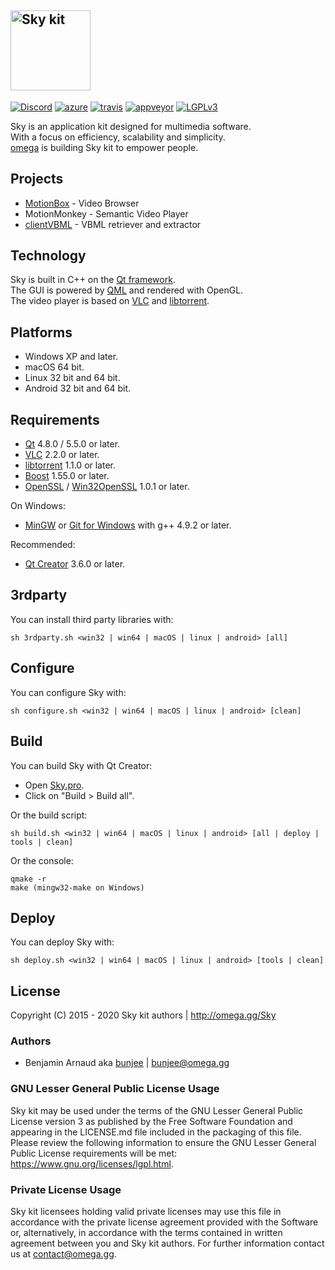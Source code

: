 <a href="http://omega.gg/Sky"><img src="dist/logo.png" alt="Sky kit" width="128px"></a>
---
[![Discord](https://img.shields.io/discord/705770212485496852)](http://omega.gg/discord)
[![azure](https://dev.azure.com/bunjee/Sky/_apis/build/status/omega-gg.Sky)](https://dev.azure.com/bunjee/Sky/_build)
[![travis](http://api.travis-ci.org/omega-gg/Sky.svg)](http://travis-ci.org/omega-gg/Sky)
[![appveyor](https://ci.appveyor.com/api/projects/status/86v4f4gv95u68w18?svg=true)](https://ci.appveyor.com/project/3unjee/sky)
[![LGPLv3](https://img.shields.io/badge/License-LGPLv3-blue.svg)](https://www.gnu.org/licenses/lgpl.html)

Sky is an application kit designed for multimedia software.<br>
With a focus on efficiency, scalability and simplicity.<br>
[omega](http://omega.gg/about) is building Sky kit to empower people.<br>

## Projects

- [MotionBox](http://omega.gg/MotionBox/sources) - Video Browser
- MotionMonkey - Semantic Video Player
- [clientVBML](http://omega.gg/clientVBML/sources) - VBML retriever and extractor

## Technology

Sky is built in C++ on the [Qt framework](http://github.com/qtproject).<br>
The GUI is powered by [QML](http://github.com/qtproject/qtdeclarative) and rendered with OpenGL.<br>
The video player is based on [VLC](http://github.com/videolan/vlc) and [libtorrent](http://en.wikipedia.org/wiki/libtorrent).<br>

## Platforms

- Windows XP and later.
- macOS 64 bit.
- Linux 32 bit and 64 bit.
- Android 32 bit and 64 bit.

## Requirements

- [Qt](http://download.qt.io/official_releases/qt) 4.8.0 / 5.5.0 or later.
- [VLC](http://download.videolan.org/pub/videolan/vlc) 2.2.0 or later.
- [libtorrent](http://github.com/arvidn/libtorrent/releases) 1.1.0 or later.
- [Boost](http://www.boost.org/users/download) 1.55.0 or later.
- [OpenSSL](http://www.openssl.org/source) / [Win32OpenSSL](http://slproweb.com/products/Win32OpenSSL.html) 1.0.1 or later.

On Windows:
- [MinGW](http://sourceforge.net/projects/mingw) or [Git for Windows](http://git-for-windows.github.io) with g++ 4.9.2 or later.

Recommended:
- [Qt Creator](http://download.qt.io/official_releases/qtcreator) 3.6.0 or later.

## 3rdparty

You can install third party libraries with:

    sh 3rdparty.sh <win32 | win64 | macOS | linux | android> [all]

## Configure

You can configure Sky with:

    sh configure.sh <win32 | win64 | macOS | linux | android> [clean]

## Build

You can build Sky with Qt Creator:
- Open [Sky.pro](Sky.pro).
- Click on "Build > Build all".

Or the build script:

    sh build.sh <win32 | win64 | macOS | linux | android> [all | deploy | tools | clean]

Or the console:

    qmake -r
    make (mingw32-make on Windows)

## Deploy

You can deploy Sky with:

    sh deploy.sh <win32 | win64 | macOS | linux | android> [tools | clean]

## License

Copyright (C) 2015 - 2020 Sky kit authors | http://omega.gg/Sky

### Authors

- Benjamin Arnaud aka [bunjee](http://bunjee.me) | <bunjee@omega.gg>

### GNU Lesser General Public License Usage

Sky kit may be used under the terms of the GNU Lesser General Public License version 3 as published
by the Free Software Foundation and appearing in the LICENSE.md file included in the packaging of
this file. Please review the following information to ensure the GNU Lesser General Public License
requirements will be met: https://www.gnu.org/licenses/lgpl.html.

### Private License Usage

Sky kit licensees holding valid private licenses may use this file in accordance with the private
license agreement provided with the Software or, alternatively, in accordance with the terms
contained in written agreement between you and Sky kit authors. For further information contact us
at contact@omega.gg.
